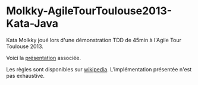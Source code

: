 Molkky-AgileTourToulouse2013-Kata-Java
======================================

Kata Molkky joué lors d'une démonstration TDD de 45min à l'Agile Tour Toulouse 2013.

Voici la [présentation] associée.

Les règles sont disponibles sur [wikipedia]. L'implémentation présentée n'est pas exhaustive.

[présentation]: http://michaelborde.github.io/TddEn5Minutes-Presentation-RevealJs
[wikipedia]: http://fr.wikipedia.org/wiki/M%C3%B6lkky
